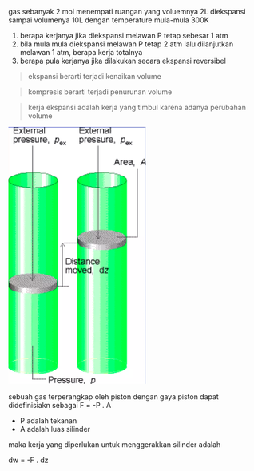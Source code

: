 gas sebanyak 2 mol menempati ruangan yang voluemnya 2L diekspansi sampai volumenya 10L dengan temperature mula-mula 300K

1. berapa kerjanya jika diekspansi melawan P tetap sebesar 1 atm
2. bila mula mula diekspansi melawan P tetap 2 atm lalu dilanjutkan melawan 1 atm, berapa kerja totalnya
3. berapa pula kerjanya jika dilakukan secara ekspansi reversibel


> ekspansi berarti terjadi kenaikan volume

> kompresis berarti terjadi penurunan volume

> kerja ekspansi adalah kerja yang timbul karena adanya perubahan volume	

![b3ba899f3a14d094ca64113bacfdd153.png](../../../../_resources/b3ba899f3a14d094ca64113bacfdd153.png)

sebuah gas terperangkap oleh piston dengan gaya piston dapat didefinisiakn sebagai 
F = -P . A

- P adalah tekanan
- A adalah luas silinder

maka kerja yang diperlukan untuk menggerakkan silinder adalah 

dw = -F . dz
